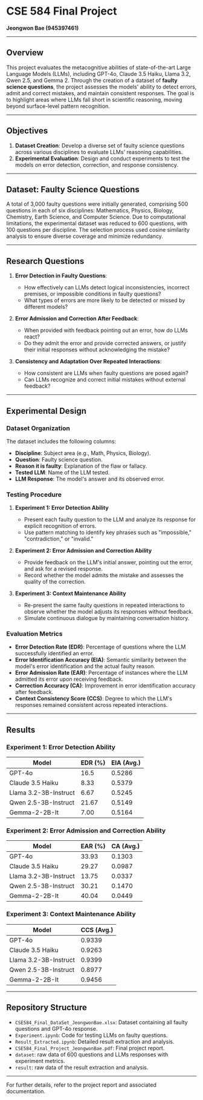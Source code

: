 
# CSE 584 Final Project

**Jeongwon Bae (945397461)**

---

## Overview

This project evaluates the metacognitive abilities of state-of-the-art Large Language Models (LLMs), including GPT-4o, Claude 3.5 Haiku, Llama 3.2, Qwen 2.5, and Gemma 2. Through the creation of a dataset of **faulty science questions**, the project assesses the models' ability to detect errors, admit and correct mistakes, and maintain consistent responses. The goal is to highlight areas where LLMs fall short in scientific reasoning, moving beyond surface-level pattern recognition.

---

## Objectives

1. **Dataset Creation**: Develop a diverse set of faulty science questions across various disciplines to evaluate LLMs' reasoning capabilities.
2. **Experimental Evaluation**: Design and conduct experiments to test the models on error detection, correction, and response consistency.

---

## Dataset: Faulty Science Questions

A total of 3,000 faulty questions were initially generated, comprising 500 questions in each of six disciplines: Mathematics, Physics, Biology, Chemistry, Earth Science, and Computer Science. Due to computational limitations, the experimental dataset was reduced to 600 questions, with 100 questions per discipline. The selection process used cosine similarity analysis to ensure diverse coverage and minimize redundancy.

---

## Research Questions

1. **Error Detection in Faulty Questions**: 
   - How effectively can LLMs detect logical inconsistencies, incorrect premises, or impossible conditions in faulty questions?
   - What types of errors are more likely to be detected or missed by different models?

2. **Error Admission and Correction After Feedback**: 
   - When provided with feedback pointing out an error, how do LLMs react?
   - Do they admit the error and provide corrected answers, or justify their initial responses without acknowledging the mistake?

3. **Consistency and Adaptation Over Repeated Interactions**: 
   - How consistent are LLMs when faulty questions are posed again?
   - Can LLMs recognize and correct initial mistakes without external feedback?

---

## Experimental Design

### Dataset Organization

The dataset includes the following columns:
- **Discipline**: Subject area (e.g., Math, Physics, Biology).
- **Question**: Faulty science question.
- **Reason it is faulty**: Explanation of the flaw or fallacy.
- **Tested LLM**: Name of the LLM tested.
- **LLM Response**: The model's answer and its observed error.

### Testing Procedure

1. **Experiment 1: Error Detection Ability**  
   - Present each faulty question to the LLM and analyze its response for explicit recognition of errors.  
   - Use pattern matching to identify key phrases such as "impossible," "contradiction," or "invalid."

2. **Experiment 2: Error Admission and Correction Ability**  
   - Provide feedback on the LLM's initial answer, pointing out the error, and ask for a revised response.  
   - Record whether the model admits the mistake and assesses the quality of the correction.

3. **Experiment 3: Context Maintenance Ability**  
   - Re-present the same faulty questions in repeated interactions to observe whether the model adjusts its responses without feedback.  
   - Simulate continuous dialogue by maintaining conversation history.

### Evaluation Metrics

- **Error Detection Rate (EDR)**: Percentage of questions where the LLM successfully identified an error.
- **Error Identification Accuracy (EIA)**: Semantic similarity between the model's error identification and the actual faulty reason.
- **Error Admission Rate (EAR)**: Percentage of instances where the LLM admitted its error upon receiving feedback.
- **Correction Accuracy (CA)**: Improvement in error identification accuracy after feedback.
- **Context Consistency Score (CCS)**: Degree to which the LLM's responses remained consistent across repeated interactions.

---

## Results

### Experiment 1: Error Detection Ability

| Model                  | EDR (%) | EIA (Avg.) |
|------------------------|---------|------------|
| GPT-4o                | 16.5    | 0.5286     |
| Claude 3.5 Haiku       | 8.33    | 0.5379     |
| Llama 3.2-3B-Instruct  | 6.67    | 0.5245     |
| Qwen 2.5-3B-Instruct   | 21.67   | 0.5149     |
| Gemma-2-2B-It          | 7.00    | 0.5164     |

### Experiment 2: Error Admission and Correction Ability

| Model                  | EAR (%) | CA (Avg.)  |
|------------------------|---------|------------|
| GPT-4o                | 33.93   | 0.1303     |
| Claude 3.5 Haiku       | 29.27   | 0.0987     |
| Llama 3.2-3B-Instruct  | 13.75   | 0.0337     |
| Qwen 2.5-3B-Instruct   | 30.21   | 0.1470     |
| Gemma-2-2B-It          | 40.04   | 0.0449     |

### Experiment 3: Context Maintenance Ability

| Model                  | CCS (Avg.) |
|------------------------|------------|
| GPT-4o                | 0.9339     |
| Claude 3.5 Haiku       | 0.9263     |
| Llama 3.2-3B-Instruct  | 0.9399     |
| Qwen 2.5-3B-Instruct   | 0.8977     |
| Gemma-2-2B-It          | 0.9456     |

---

## Repository Structure

- `CSE584_Final_DataSet_JeongwonBae.xlsx`: Dataset containing all faulty questions and GPT-4o response.
- `Experiment.ipynb`: Code for testing LLMs on faulty questions.
- `Result_Extracted.ipynb`: Detailed result extraction and analysis.
- `CSE584_Final_Project_JeongwonBae.pdf`: Final project report.
- `dataset`: raw data of 600 questions and LLMs responses with experiment metrics.
- `result`: raw data of the result extraction and analysis.

---

For further details, refer to the project report and associated documentation.
